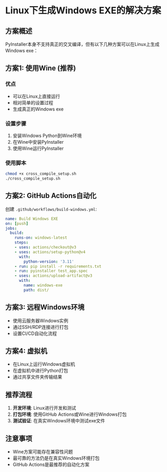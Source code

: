 # Linux下生成Windows EXE的解决方案

## 方案概述

PyInstaller本身不支持真正的交叉编译，但有以下几种方案可以在Linux上生成Windows exe：

## 方案1: 使用Wine (推荐)

### 优点
- 可以在Linux上直接运行
- 相对简单的设置过程
- 生成真正的Windows exe

### 设置步骤
1. 安装Windows Python到Wine环境
2. 在Wine中安装PyInstaller
3. 使用Wine运行PyInstaller

### 使用脚本
```bash
chmod +x cross_compile_setup.sh
./cross_compile_setup.sh
```

## 方案2: GitHub Actions自动化

创建 `.github/workflows/build-windows.yml`:

```yaml
name: Build Windows EXE
on: [push]
jobs:
  build:
    runs-on: windows-latest
    steps:
    - uses: actions/checkout@v3
    - uses: actions/setup-python@v4
      with:
        python-version: '3.11'
    - run: pip install -r requirements.txt
    - run: pyinstaller test_app.spec
    - uses: actions/upload-artifact@v3
      with:
        name: windows-exe
        path: dist/
```

## 方案3: 远程Windows环境

- 使用云服务器Windows实例
- 通过SSH/RDP连接进行打包
- 设置CI/CD自动化流程

## 方案4: 虚拟机

- 在Linux上运行Windows虚拟机
- 在虚拟机中进行Python打包
- 通过共享文件夹传输结果

## 推荐流程

1. **开发环境**: Linux进行开发和测试
2. **打包环境**: 使用GitHub Actions或Wine进行Windows打包
3. **测试验证**: 在真实Windows环境中测试exe文件

## 注意事项

- Wine方案可能存在兼容性问题
- 最可靠的方法仍是在真实Windows环境打包
- GitHub Actions是最推荐的自动化方案